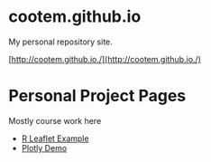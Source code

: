 # cootem.github.io
My personal repository site.

[http://cootem.github.io./](http://cootem.github.io./)

# Personal Project Pages

Mostly course work here

*   [R Leaflet Example](CourseraDataProducts_leaflet.html)
*   [Plotly Demo](Coursera_plotlyDemo.html)
